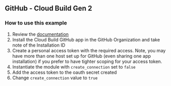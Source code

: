 ## GitHub - Cloud Build Gen 2
### How to use this example
1. Review the [documentation](https://cloud.google.com/build/docs/automating-builds/github/connect-repo-github?generation=2nd-gen)
2. Install the Cloud Build GitHub app in the GitHub Organization and take note of the Installation ID
3. Create a personal access token with the required access. Note, you may have more than one host set up for GitHub (even sharing one app installation) if you prefer to have tighter scoping for your access token.
4. Instantiate the module with `create_connection` set to `false`
5. Add the access token to the oauth secret created
6. Change `create_connection` value to `true`